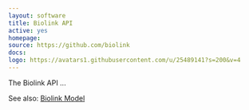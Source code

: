 ```yaml
---
layout: software
title: Biolink API
active: yes
homepage: 
source: https://github.com/biolink
docs: 
logo: https://avatars1.githubusercontent.com/u/25489141?s=200&v=4
---
```

The Biolink API ...

See also: [Biolink Model](/software/biolink-model/)
